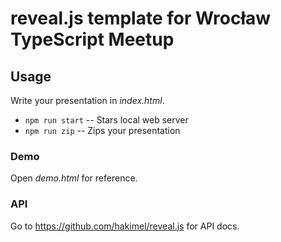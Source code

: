 # reveal.js template for Wrocław TypeScript Meetup

## Usage

Write your presentation in _index.html_.

- `npm run start` -- Stars local web server
- `npm run zip` -- Zips your presentation

### Demo

Open _demo.html_ for reference.

### API

Go to https://github.com/hakimel/reveal.js for API docs.
